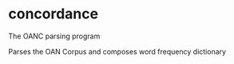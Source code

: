 # concordance
The OANC parsing program

Parses the OAN Corpus and composes word frequency dictionary 

